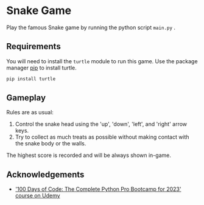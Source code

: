 # Snake Game

Play the famous Snake game by running the python script `main.py` .

## Requirements

You will need to install the `turtle` module to run this game. Use the package manager [pip](https://pip.pypa.io/en/stable/) to install turtle.

```bash
pip install turtle
```

## Gameplay
Rules are as usual:
1. Control the snake head using the 'up', 'down', 'left', and 'right' arrow keys.
2. Try to collect as much treats as possible without making contact with the snake body or the walls.

The highest score is recorded and will be always shown in-game.

## Acknowledgements
 - ['100 Days of Code: The Complete Python Pro Bootcamp for 2023' course on Udemy](https://www.udemy.com/course/100-days-of-code/)